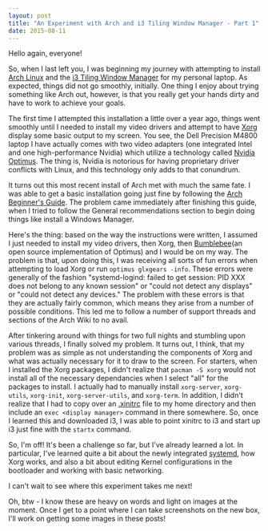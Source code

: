 ```yaml
---
layout: post
title: "An Experiment with Arch and i3 Tiling Window Manager - Part 1"
date: 2015-08-11
---
```


Hello again, everyone!

So, when I last left you, I was beginning my journey with attempting to install [Arch Linux](https://www.archlinux.org/)
and the [i3 Tiling Window Manager](https://i3wm.org/) for my personal laptop. As expected, things did not go smoothly,
initially. One thing I enjoy about trying something like Arch out, however, is that you really get your hands dirty
and have to work to achieve your goals.

The first time I attempted this installation a little over a year ago, things went smoothly until I needed to install
my video drivers and attempt to have [Xorg](https://wiki.archlinux.org/index.php/Xorg) display some basic output to
my screen. You see, the Dell Precision M4800 laptop I have actually comes with two video adapters (one integrated Intel
and one high-performance Nvidia) which utilize a technology called 
[Nvidia Optimus](https://en.wikipedia.org/wiki/Nvidia_Optimus). The thing is, Nvidia is notorious for having proprietary
driver conflicts with Linux, and this technology only adds to that conundrum.

It turns out this most recent install of Arch met with much the same fate. I was able to get a basic installation going
just fine by following the [Arch Beginner's Guide](https://wiki.archlinux.org/index.php/Beginners%27_guide). The problem
came immediately after finishing this guide, when I tried to follow the General recommendations section to begin doing
things like install a Windows Manager.

Here's the thing: based on the way the instructions were written, I assumed I just needed to install my video drivers,
then Xorg, then [Bumblebee](http://bumblebee-project.org/)(an open source implementation of Optimus) and I would be on
my way. The problem is that, upon doing this, I was receiving all sorts of fun errors when attempting to load Xorg
or run `optimus glxgears -info`. These errors were generally of the fashion "systemd-logind: failed to get session: 
PID XXX does not belong to any known session" or "could not detect any displays" or "could not detect any devices."
The problem with these errors is that they are actually fairly common, which means they arise from a number of possible
conditions. This led me to follow a number of support threads and sections of the Arch Wiki to no avail.

After tinkering around with things for two full nights and stumbling upon various threads, I finally solved my problem.
It turns out, I think, that my problem was as simple as not understanding the components of Xorg and what was actually
necessary for it to draw to the screen. For starters, when I installed the Xorg packages, I didn't realize that
`pacman -S xorg` would not install all of the necessary dependancies when I select "all" for the packages to install.
I actually had to manually install `xorg-server`, `xorg-utils`, `xorg-init`, `xorg-server-utils`, and `xorg-term`. In
addition, I didn't realize that I had to copy over an [.xinitrc](https://wiki.archlinux.org/index.php/Xinitrc) file
to my home directory and then include an `exec <display manager>` command in there somewhere. So, once I learned this
and downloaded i3, I was able to point xinitrc to i3 and start up i3 just fine with the `startx` command.

So, I'm off! It's been a challenge so far, but I've already learned a lot. In particular, I've learned quite a bit
about the newly integrated [systemd](http://www.freedesktop.org/wiki/Software/systemd/), how Xorg works, and also
a bit about editing Kernel configurations in the bootloader and working with basic networking.

I can't wait to see where this experiment takes me next!

Oh, btw - I know these are heavy on words and light on images at the moment. Once I get to a point where I can take
screenshots on the new box, I'll work on getting some images in these posts!
